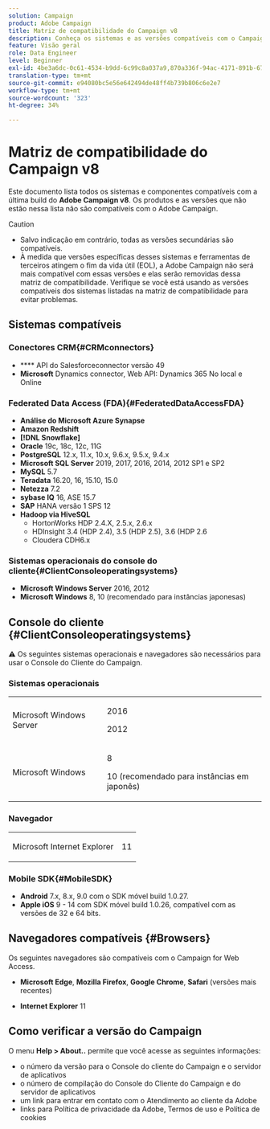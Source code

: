 ```yaml
---
solution: Campaign
product: Adobe Campaign
title: Matriz de compatibilidade do Campaign v8
description: Conheça os sistemas e as versões compatíveis com o Campaign v8
feature: Visão geral
role: Data Engineer
level: Beginner
exl-id: 4be3a6dc-0c61-4534-b9dd-6c99c8a037a9,870a336f-94ac-4171-891b-67614feef6ef,bebdd930-c7f6-4629-a489-3c704b33f058,d493e613-eb61-43b1-9c6d-1bd881af0734
translation-type: tm+mt
source-git-commit: e94080bc5e56e642494de48ff4b739b806c6e2e7
workflow-type: tm+mt
source-wordcount: '323'
ht-degree: 34%

---
```


# Matriz de compatibilidade do Campaign v8

Este documento lista todos os sistemas e componentes compatíveis com a última build do **Adobe Campaign v8**. Os produtos e as versões que não estão nessa lista não são compatíveis com o Adobe Campaign.

>[!CAUTION]
>
>* Salvo indicação em contrário, todas as versões secundárias são compatíveis.
>* À medida que versões específicas desses sistemas e ferramentas de terceiros atingem o fim da vida útil (EOL), a Adobe Campaign não será mais compatível com essas versões e elas serão removidas dessa matriz de compatibilidade. Verifique se você está usando as versões compatíveis dos sistemas listadas na matriz de compatibilidade para evitar problemas.


## Sistemas compatíveis

### Conectores CRM{#CRMconnectors}

* **** API do Salesforceconnector versão 49
* **Microsoft** Dynamics connector, Web API: Dynamics 365 No local e Online

### Federated Data Access (FDA){#FederatedDataAccessFDA}

* **Análise do Microsoft Azure Synapse**
* **Amazon Redshift**
* **[!DNL Snowflake]**
* **Oracle** 19c, 18c, 12c, 11G
* **PostgreSQL** 12.x, 11.x, 10.x, 9.6.x, 9.5.x, 9.4.x
* **Microsoft SQL Server** 2019, 2017, 2016, 2014, 2012 SP1 e SP2
* **MySQL** 5.7
* **Teradata** 16.20, 16, 15.10, 15.0
* **Netezza** 7.2
* **sybase IQ** 16, ASE 15.7
* **SAP** HANA versão 1 SPS 12
* **Hadoop via HiveSQL**
   * HortonWorks HDP 2.4.X, 2.5.x, 2.6.x
   * HDInsight 3.4 (HDP 2.4), 3.5 (HDP 2.5), 3.6 (HDP 2.6
   * Cloudera CDH6.x

### Sistemas operacionais do console do cliente{#ClientConsoleoperatingsystems}

* **Microsoft Windows Server** 2016, 2012
* **Microsoft Windows** 8, 10 (recomendado para instâncias japonesas)

## Console do cliente {#ClientConsoleoperatingsystems}

:warning: Os seguintes sistemas operacionais e navegadores são necessários para usar o Console do Cliente do Campaign.

### Sistemas operacionais

<table>
<tbody>
<tr>
<td>Microsoft Windows Server</td>
<td>
<p>2016</p>
<p>2012</p>
</td>
</tr>
<tr>
<td>Microsoft Windows</td>
<td>
<p>8</p>
<p>10 (recomendado para instâncias em japonês)</p>
</td>
</tr>
</tbody>
</table>

### Navegador

<table>
<tbody>
<tr>
<td>
<p>Microsoft Internet Explorer</p>
</td>
<td>
<p>11</p>
</td>
</tr>
</tbody>
</table>

### Mobile SDK{#MobileSDK}

* **Android** 7.x, 8.x, 9.0 com o SDK móvel build 1.0.27.
* **Apple iOS** 9 - 14 com SDK móvel build 1.0.26, compatível com as versões de 32 e 64 bits.

## Navegadores compatíveis {#Browsers}

Os seguintes navegadores são compatíveis com o Campaign for Web Access.

* **Microsoft Edge**,  **Mozilla Firefox**,  **Google Chrome**,  **Safari**  (versões mais recentes)

* **Internet Explorer** 11

## Como verificar a versão do Campaign

O menu **Help > About..** permite que você acesse as seguintes informações:

* o número da versão para o Console do cliente do Campaign e o servidor de aplicativos
* o número de compilação do Console do Cliente do Campaign e do servidor de aplicativos
* um link para entrar em contato com o Atendimento ao cliente da Adobe
* links para Política de privacidade da Adobe, Termos de uso e Política de cookies
